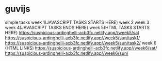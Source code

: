 # guvijs
simple tasks
week 1(JAVASCRIPT TASKS STARTS HERE)
week 2
week 3
week 4(JAVASCRIPT TASKS ENDS HERE)
week 5(HTML TASKS STARTS HERE)
https://suspicious-ardinghelli-acb3fc.netlify.app//week5/sat
https://suspicious-ardinghelli-acb3fc.netlify.app//week5/sun/task1/
https://suspicious-ardinghelli-acb3fc.netlify.app//week5/sun/task2/
week 6 (HTML LINKS)
https://suspicious-ardinghelli-acb3fc.netlify.app//week6/sat/
https://suspicious-ardinghelli-acb3fc.netlify.app//week6/sun/